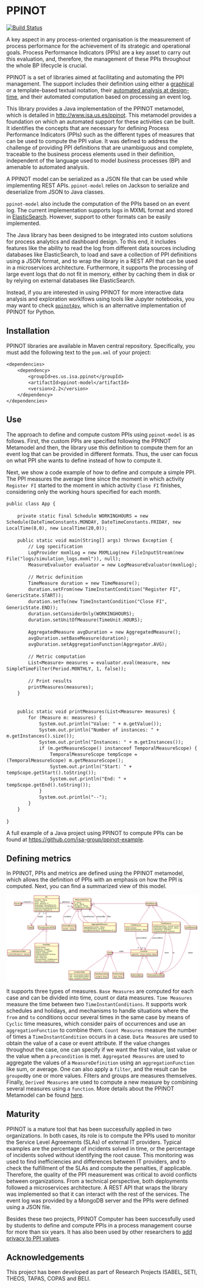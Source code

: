 PPINOT
======

[![Build Status](https://travis-ci.org/isa-group/ppinot.svg?branch=master)](https://travis-ci.org/isa-group/ppinot)

A key aspect in any process-oriented organisation is the measurement of process performance for the achievement of its
strategic and operational goals. Process Performance Indicators (PPIs) are a key asset to carry out this evaluation,
and, therefore, the management of these PPIs throughout the whole BP lifecycle is crucial.

PPINOT is a set of libraries aimed at facilitating and automating the PPI management. The support includes their
definition using either a [graphical](https://github.com/isa-group/ppinot-visual) or a template-based textual notation, their [automated analysis at design-time](https://github.com/isa-group/ppinot-ontology), and
their automated computation based on processing an event log.

This library provides a Java implementation of the PPINOT metamodel, which is detailed in http://www.isa.us.es/ppinot.
This metamodel provides a foundation on which an automated support for these activities can be built. It identifies the
concepts that are necessary for defining Process Performance Indicators (PPIs) such as the different types of measures
that can be used to compute the PPI value. It was defined to address the challenge of providing PPI definitions that
are unambiguous and complete, traceable to the business process elements used in their definition, independent of the
language used to model business processes (BP) and amenable to automated analysis.

A PPINOT model can be serialized as a JSON file that can be used while implementing REST APIs. `ppinot-model` relies on Jackson to serialize and deserialize from JSON to Java classes.

`ppinot-model` also include the computation of the PPIs based on an event log. The current implementation
supports logs in MXML format and stored in [ElasticSearch](https://github.com/isa-group/ppinot-elastic-search). However, support to other formats can be easily implemented.

The Java library has been designed to be integrated into custom solutions for process analytics and dashboard design. To this end, it includes features like the ability to read the log from different data sources including databases like ElasticSearch, to load and save a collection of PPI definitions using a JSON format, and to wrap the library in a REST API that can be used in a microservices architecture. Furthermore, it supports the processing of large event logs that do not fit in memory, either by caching them in disk or by relying on external databases like ElasticSearch.

Instead, if you are interested in using PPINOT for more interactive data analysis and exploration worklfows using tools like Jupyter notebooks, you may want to check [`ppinot4py`](https://github.com/isa-group/ppinot4py), which is an alternative implementation of PPINOT for Python.

Installation
------------

PPINOT libraries are available in Maven central repository. Specifically, you must add the following text to the `pom.xml`
of your project:

```
<dependencies>
    <dependency>
        <groupId>es.us.isa.ppinot</groupId>
        <artifactId>ppinot-model</artifactId>
        <version>2.2</version>
    </dependency>
</dependencies>
```

Use
----------------

The approach to define and compute custom PPIs using `ppinot-model` is as follows. First, the custom PPIs are specified following the PPINOT Metamodel and then, the library use this definition to compute them for an event log that can be provided in different formats. Thus, the user can focus on what PPI she wants to define instead of how to compute it.

Next, we show a code example of how to define and compute a simple PPI. The PPI measures the average time since the moment in which activity `Register FI` started to the moment in which activity `Close FI` finishes, considering only the working hours specified for each month.

```
public class App {
	
	private static final Schedule WORKINGHOURS = new Schedule(DateTimeConstants.MONDAY, DateTimeConstants.FRIDAY, new LocalTime(8,0), new LocalTime(20,0)); 

	public static void main(String[] args) throws Exception {
		// Log specification		
		LogProvider mxmlLog = new MXMLLog(new FileInputStream(new File("logs/simulation_logs.mxml")), null);
		MeasureEvaluator evaluator = new LogMeasureEvaluator(mxmlLog);		

		// Metric definition
		TimeMeasure duration = new TimeMeasure();
		duration.setFrom(new TimeInstantCondition("Register FI", GenericState.START));
		duration.setTo(new TimeInstantCondition("Close FI", GenericState.END));
		duration.setConsiderOnly(WORKINGHOURS);
		duration.setUnitOfMeasure(TimeUnit.HOURS);
		
		AggregatedMeasure avgDuration = new AggregatedMeasure();
		avgDuration.setBaseMeasure(duration);
		avgDuration.setAggregationFunction(Aggregator.AVG);
		
		// Metric computation
		List<Measure> measures = evaluator.eval(measure, new SimpleTimeFilter(Period.MONTHLY, 1, false));
		
        // Print results
		printMeasures(measures);
	}

	
	public static void printMeasures(List<Measure> measures) {
		for (Measure m: measures) {
        	System.out.println("Value: " + m.getValue());
        	System.out.println("Number of instances: " + m.getInstances().size());
        	System.out.println("Instances: " + m.getInstances());
        	if (m.getMeasureScope() instanceof TemporalMeasureScope) {
        		TemporalMeasureScope tempScope = (TemporalMeasureScope) m.getMeasureScope();
        		System.out.println("Start: " + tempScope.getStart().toString());
        		System.out.println("End: " + tempScope.getEnd().toString());
        	}
        	System.out.println("--");
		}
	}

}
```

A full example of a Java project using PPINOT to compute PPIs can be found at https://github.com/isa-group/ppinot-example.

Defining metrics
------------------

In PPINOT, PPIs and metrics are defined using the PPINOT metamodel, which allows the definition of PPIs with an emphasis on how the PPI is computed. Next, you can find a summarized view of this model.

![PPINOT Metamodel](ppinot.png)

It supports three types of measures. `Base Measures` are computed for each case and can be divided into time, count or data measures. `Time Measures` measure the time between two  `TimeInstantConditions`. It supports work schedules and holidays, and mechanisms to handle situations where the `from` and `to` conditions occur several times in the same case by means of `Cyclic` time measures, which consider pairs of occurrences and use an `aggregationFunction` to combine them. `Count Measures` measure the number of times a `TimeInstantCondition` occurs in a case. `Data Measures` are used to obtain the value of a case or event attribute. If the value changes throughout the case, one can specify if we want the first value, last value or the value when a `precondition` is met.  `Aggregated Measures` are used to aggregate the values of a `MeasureDefinition` using an `aggregationFunction` like sum, or average. One can also apply a `filter`, and the result can be `groupedBy` one or more values. Filters and groups are measures themselves. Finally, `Derived Measures` are used to compute a new measure by combining several measures using a `function`. More details about the PPINOT Metamodel can be found [here](https://link.springer.com/article/10.1007/s12599-017-0483-3). 


Maturity
-----------

PPINOT is a mature tool that has been successfully applied in two organizations. In both cases, its role is to compute the PPIs used to monitor the Service Level Agreements (SLAs) of external IT providers. Typical examples are the percentage of incidents solved in time, or the percentage of incidents solved without identifying the root cause. This monitoring was used to find inefficiencies and differences between IT providers, and to check the fulfillment of the SLAs and compute the penalties, if applicable. Therefore, the quality of the PPI measurement was critical to avoid conflicts between organizations. From a technical perspective, both deployments followed a microservices architecture. A REST API that wraps the library was implemented so that it can interact with the rest of the services. The event log was provided by a MongoDB server and the PPIs were defined using a JSON file. 

Besides these two projects, PPINOT Computer has been successfully used by students to define and compute PPIs in a process management course for more than six years. It has also been used by other researchers to [add privacy to PPI values](https://github.com/MartinKabierski/privacy-aware-ppinot).



Acknowledgements
----------------
This project has been developed as part of Research Projects ISABEL, SETI, THEOS, TAPAS, COPAS and BELI.
